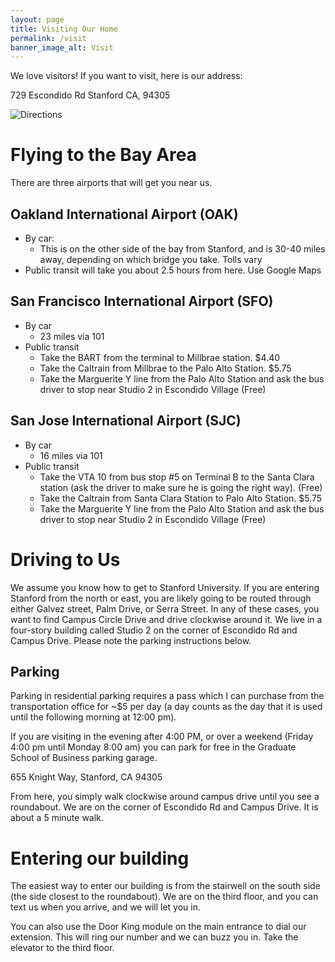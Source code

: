 ```yaml
---
layout: page
title: Visiting Our Home
permalink: /visit
banner_image_alt: Visit
---
```


We love visitors! If you want to visit, 
here is our address:

729 Escondido Rd
Stanford CA, 94305

![Directions](http://i.imgur.com/buH4dXM.png)

# Flying to the Bay Area

There are three airports that will get you near us. 

## Oakland International Airport (OAK)

- By car: 
    - This is on the other side of the bay from Stanford, and is 30-40 miles away, depending on which bridge you take. Tolls vary
- Public transit will take you about 2.5 hours from here. Use Google Maps

## San Francisco International Airport (SFO) 

- By car
    - 23 miles via 101
- Public transit
    - Take the BART from the terminal to Millbrae station. $4.40
    - Take the Caltrain from Millbrae to the Palo Alto Station. $5.75
    - Take the Marguerite Y line from the Palo Alto Station and ask the bus driver to stop near Studio 2 in Escondido Village (Free)

## San Jose International Airport (SJC)

- By car
    - 16 miles via 101
- Public transit
    - Take the VTA 10 from bus stop #5 on Terminal B to the Santa Clara station (ask the driver to make sure he is going the right way). (Free)
    - Take the Caltrain from Santa Clara Station to Palo Alto Station. $5.75
    - Take the Marguerite Y line from the Palo Alto Station and ask the bus driver to stop near Studio 2 in Escondido Village (Free)

# Driving to Us

We assume you know how to get to Stanford University. If you are entering Stanford from the north or east, you are likely going to be routed through either
Galvez street, Palm Drive, or Serra Street. In any of these cases, you want to find Campus Circle Drive and drive clockwise around it. We live in 
a four-story building called Studio 2 on the corner of Escondido Rd and Campus Drive. Please note the parking instructions below.

## Parking

Parking in residential parking requires a pass which I can purchase from the transportation office for ~$5 
per day (a day counts as the day that it is used until the following morning at 12:00 pm).

If you are visiting in the evening after 4:00 PM, or over a weekend (Friday 4:00 pm until Monday 8:00 am) you can park for free
in the Graduate School of Business parking garage.

655 Knight Way, Stanford, CA 94305

From here, you simply walk clockwise around campus drive until you see a roundabout. We are on the corner of Escondido Rd and 
Campus Drive. It is about a 5 minute walk.

# Entering our building

The easiest way to enter our building is from the stairwell on the south side (the side closest to the roundabout). We are on the
third floor, and you can text us when you arrive, and we will let you in.

You can also use the Door King module on the main entrance to dial our extension. This will ring our number and we can buzz you in.
Take the elevator to the third floor.

